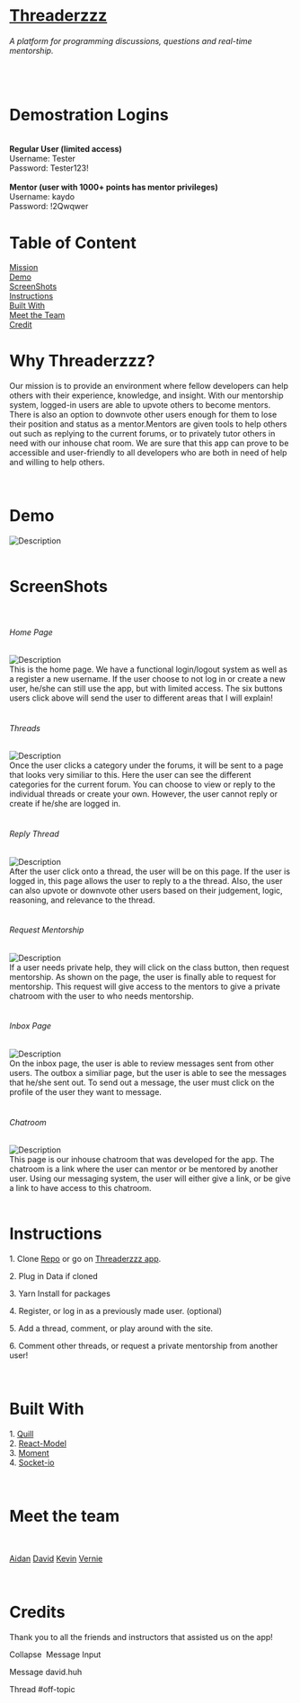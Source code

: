 <div>
    <h1>
        <a href= "https://threaderzzz.herokuapp.com/">Threaderzzz</a>
    </h1>
    <h6>A platform for programming discussions, questions and real-time mentorship.</h6>
        <br>
    <h1>Demostration Logins</h1>
    <br>
    <strong>Regular User (limited access)</strong>
    <br>
    Username: Tester
    <br>
    Password: Tester123!
    <br>
    <br>
    <strong>Mentor (user with 1000+ points has mentor privileges)</strong>
    <br>
    Username: kaydo 
    <br>
    Password: !2Qwqwer
    <br>
    <h1>Table of Content</h1>
        <a href="#info">Mission</a>
    <br>
        <a href="#demo">Demo</a>   
    <br>
        <a href="#screenShots">ScreenShots</a>
    <br>
        <a href="#instructions">Instructions</a>
    <br>
        <a href="#built">Built With</a>
    <br>
        <a href="#team">Meet the Team</a>
    <br>
        <a href="#credits">Credit</a>
    <br>
    <h1 id="info">Why Threaderzzz?</h1>
        <p>Our mission is to provide an environment where fellow developers can help others with their experience, knowledge, and insight. With our mentorship system, logged-in users are able to upvote others to become mentors. There is also an option to downvote other users enough for them to lose their position and status as a mentor.Mentors are given tools to help others out such as replying to the current forums, or to privately tutor others in need with our inhouse chat room. We are sure that this app can prove to be accessible and user-friendly to all developers who are both in need of help and willing to help others.</p>
        <br>
    <h1 id="demo">Demo</h1>
        <div>
            <img alt="Description" src="https://user-images.githubusercontent.com/18372977/48031617-ab517e00-e109-11e8-9b1e-306275bff217.gif">
        </div>
            <br>
    <h1 id="screenShots">ScreenShots</h1>
            <br>
        <div>
            <h6>Home Page</h6>
                <img alt="Description" src="https://user-images.githubusercontent.com/18372977/48026691-a38add00-e0fb-11e8-8386-80e40c3c5427.png">
            <br>
            This is the home page. We have a functional login/logout system as well as a register a new username. If the user choose to not log in or create a new user, he/she can still use the app, but with limited access. The six buttons users click above will send the user to different areas that I will explain!
        </div>
            <br>
        <div>
            <h6>Threads</h6>
                <img alt="Description" src="https://user-images.githubusercontent.com/18372977/48027230-16488800-e0fd-11e8-934d-d737e294cb3f.png">
            <br>
            Once the user clicks a category under the forums, it will be sent to a page that looks very similiar to this. Here the user can see the different categories for the current forum. You can choose to view or reply to the individual threads or create your own. However, the user cannot reply or create if he/she are logged in.
        </div>
            <br>
        <div>
            <h6>Reply Thread</h6>
                <img alt="Description" src="https://user-images.githubusercontent.com/18372977/48027362-73443e00-e0fd-11e8-801a-35a79591fc85.png">
            <br>
            After the user click onto a thread, the user will be on this page. If the user is logged in, this page allows the user to reply to a the thread. Also, the user can also upvote or downvote other users based on their judgement, logic, reasoning, and relevance to the thread.
        </div>
            <br>
        <div>
            <h6>Request Mentorship</h6>
                <img alt="Description" src="https://user-images.githubusercontent.com/18372977/48027909-f1edab00-e0fe-11e8-888b-c7ad83a3d8a9.png">
            <br>
            If a user needs private help, they will click on the class button, then request mentorship. As shown on the page, the user is finally able to request for mentorship. This request will give access to the mentors to give a private chatroom with the user to who needs mentorship.
        </div>
            <br>
        <div>
            <h6>Inbox Page</h6>
                <img alt="Description" src="https://user-images.githubusercontent.com/26367455/49882471-91304d00-fde5-11e8-9b54-9a25cd13fd30.png">
            <br>
            On the inbox page, the user is able to review messages sent from other users. The outbox a similiar page, but the user is able to see the messages that he/she sent out. To send out a message, the user must click on the profile of the user they want to message.
        </div>
            <br>
        <div>
            <h6>Chatroom</h6>
                <img alt="Description" src="https://user-images.githubusercontent.com/18372977/48028958-d6d06a80-e101-11e8-8222-1ca0cfe99772.png">
            <br>
            This page is our inhouse chatroom that was developed for the app. The chatroom is a link where the user can mentor or be mentored by another user. Using our messaging system, the user will either give a link, or be give a link to have access to this chatroom.
        </div>
            <br>
        </div>
    <h1 id="instructions">Instructions</h1>
        <p>1. Clone  <a href="https://github.com/vedelacruz/project3">Repo</a> or go on <a href= "https://threaderzzz.herokuapp.com/">Threaderzzz app</a>.</p>
        <p>2. Plug in Data if cloned</p>
        <p>3. Yarn Install for packages</p>
        <p>4. Register, or log in as a previously made user. (optional)</p>
        <p>5. Add a thread, comment, or play around with the site.</p>
        <p>6. Comment other threads, or request a private mentorship from another user!</p>
        <br>
    <h1 id="built">Built With</h1>
        <p>
        1. <a href="https://github.com/quilljs/quill">Quill</a>
        <br>
        2. <a href="https://www.npmjs.com/package/react-modal">React-Model</a>
        <br>
        3. <a href="https://www.npmjs.com/package/moment>">Moment</a>
        <br>
        4. <a href="https://www.npmjs.com/package/socket.io">Socket-io</a>
        </p>
        <br>
    <h1 id="team">Meet the team</h1>
    <br>
        <p>
        <a href="https://github.com/ironaidan">Aidan</a>
        <a href="https://github.com/davidmhuh">David</a>
        <a href="https://github.com/kyblockstacking">Kevin</a>
        <a href="https://github.com/vedelacruz">Vernie</a>
        </p>
    <br>
    <h1 id="credits">Credits</h1>
        Thank you to all the friends and instructors that assisted us on the app!
</div>



Collapse 
Message Input

Message david.huh

Thread
#off-topic

